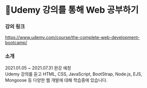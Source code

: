 # :pencil:Udemy 강의를 통해 Web 공부하기 

### 강의 링크
https://www.udemy.com/course/the-complete-web-development-bootcamp/

### 소개
2021.01.05 ~ 2021.07.31 완강 예정<br> 
Udemy 강의를 듣고 HTML, CSS, JavaScript, BootStrap, Node.js, EJS, Mongoose 등 다양한 웹 개발에 대해 학습중에 있습니다.
